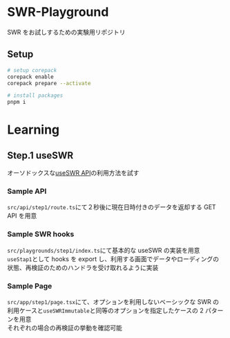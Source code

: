 # SWR-Playground

SWR をお試しするための実験用リポジトリ

## Setup

```sh
# setup corepack
corepack enable
corepack prepare --activate

# install packages
pnpm i
```

# Learning

## Step.1 useSWR

オーソドックスな[useSWR API](https://swr.vercel.app/ja/docs/api)の利用方法を試す

### Sample API

`src/api/step1/route.ts`にて２秒後に現在日時付きのデータを返却する GET API を用意

### Sample SWR hooks

`src/playgrounds/step1/index.ts`にて基本的な useSWR の実装を用意  
`useStap1`として hooks を export し、利用する画面でデータやローディングの状態、再検証のためのハンドラを受け取れるように実装

### Sample Page

`src/app/step1/page.tsx`にて、オプションを利用しないベーシックな SWR の利用ケースと`useSWRImmutable`と同等のオプションを指定したケースの 2 パターンを用意  
それぞれの場合の再検証の挙動を確認可能
